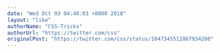 ```yaml
---
date: "Wed Oct 03 04:40:03 +0000 2018"
layout: "like"
authorName: "CSS-Tricks"
authorUrl: "https://twitter.com/css"
originalPost: "https://twitter.com/css/status/1047345512867934208"
---
```

